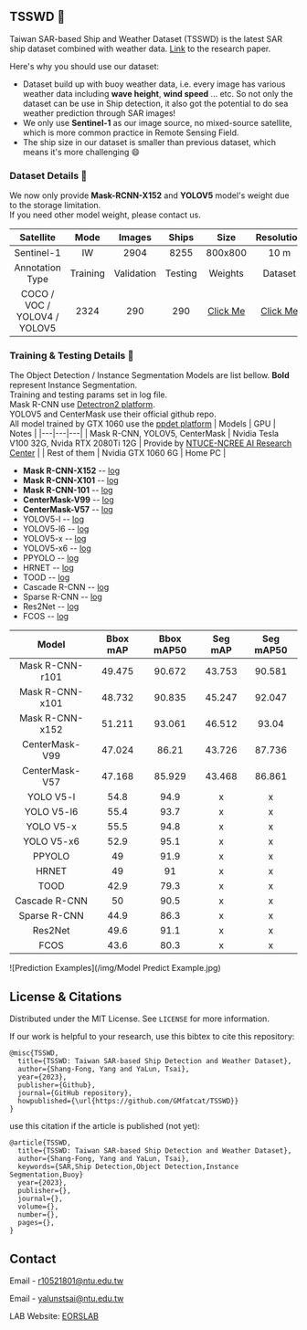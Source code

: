 <!-- ABOUT THE PROJECT -->
## TSSWD :ship:
Taiwan SAR-based Ship and Weather Dataset (TSSWD) is the latest SAR ship dataset combined with weather data. [Link]() to the research paper.

Here's why you should use our dataset:
* Dataset build up with buoy weather data, i.e. every image has various weather data including **wave height**, **wind speed** ... etc. So not only the dataset can be use in Ship detection, it also got the potential to do sea weather prediction through SAR images!
* We only use **Sentinel-1** as our image source, no mixed-source satellite, which is more common practice in Remote Sensing Field.
* The ship size in our dataset is smaller than previous dataset, which means it's more challenging :smile:

### Dataset Details :green_book:

We now only provide **Mask-RCNN-X152** and **YOLOV5** model's weight due to the storage limitation.\
If you need other model weight, please contact us.

|          Satellite          |   Mode   |   Images   |  Ships  |     Size    | Resolution |
|:---------------------------:|:--------:|:----------:|:-------:|:-----------:|:----------:|
|          Sentinel-1         |    IW    |    2904    |   8255  |   800x800   |    10 m    |
|       Annotation Type       | Training | Validation | Testing | Weights |  Dataset |
| COCO / VOC / YOLOV4 / YOLOV5 |   2324   |     290    |   290   | [Click Me](https://drive.google.com/drive/folders/187sgcSEF8eRBL3AuWnMjG7rLgs_O4XIr?usp=sharing)            |   [Click Me](https://drive.google.com/drive/folders/1iJI775r_iQzYK1Po1Hgu_cIgTiuqzVdW?usp=sharing)         |

### Training & Testing Details :muscle:

The Object Detection / Instance Segmentation Models are list bellow. **Bold** represent Instance Segmentation.\
Training and testing params set in log file.\
Mask R-CNN use [Detectron2 platform](https://github.com/facebookresearch/detectron2).\
YOLOV5 and CenterMask use their official github repo.\
All model trained by GTX 1060 use the [ppdet platform](https://github.com/PaddlePaddle/PaddleDetection)
| Models | GPU | Notes |
|---|---|---|
| Mask R-CNN, YOLOV5, CenterMask | Nvidia Tesla V100 32G, Nvida RTX 2080Ti 12G | Provide by [NTUCE-NCREE AI Research Center](http://www.aiengineer.tw/) |
| Rest of them | Nvidia GTX 1060 6G | Home PC |

* **Mask R-CNN-X152** -- [log](/logfile/x152)
* **Mask R-CNN-X101** -- [log](/logfile/x101)
* **Mask R-CNN-101** -- [log](/logfile/r101)
* **CenterMask-V99** -- [log](/logfile/v99)
* **CenterMask-V57** -- [log](/logfile/v57)
* YOLOV5-l -- [log](/logfile/yolov5-l)
* YOLOV5-l6 -- [log](/logfile/yolov5-l6)
* YOLOV5-x -- [log](/logfile/yolov5-x)
* YOLOV5-x6 -- [log](/logfile/yolov5-x6)
* PPYOLO -- [log](/logfile/ppyolo)
* HRNET -- [log](/logfile/hrnet)
* TOOD -- [log](/logfile/tood)
* Cascade R-CNN -- [log](/logfile/cascade-rcnn)
* Sparse R-CNN -- [log](/logfile/sparse-rcnn)
* Res2Net -- [log](/logfile/res2net)
* FCOS -- [log](/logfile/fcos)

|      Model      | Bbox mAP | Bbox mAP50 | Seg mAP | Seg mAP50 |
|:---------------:|:--------:|:----------:|:-------:|:---------:|
| Mask R-CNN-r101 |  49.475  |   90.672   |  43.753 |   90.581  |
| Mask R-CNN-x101 |  48.732  |   90.835   |  45.247 |   92.047  |
| Mask R-CNN-x152 |  51.211  |   93.061   |  46.512 |   93.04   |
|  CenterMask-V99 |  47.024  |    86.21   |  43.726 |   87.736  |
|  CenterMask-V57 |  47.168  |   85.929   |  43.468 |   86.861  |
|    YOLO V5-l    |   54.8   |    94.9    |    x    |     x     |
|    YOLO V5-l6   |   55.4   |    93.7    |    x    |     x     |
|    YOLO V5-x    |   55.5   |    94.8    |    x    |     x     |
|    YOLO V5-x6   |   52.9   |    95.1    |    x    |     x     |
|      PPYOLO     |    49    |    91.9    |    x    |     x     |
|      HRNET      |    49    |     91     |    x    |     x     |
|       TOOD      |   42.9   |    79.3    |    x    |     x     |
|  Cascade R-CNN  |    50    |    90.5    |    x    |     x     |
|   Sparse R-CNN  |   44.9   |    86.3    |    x    |     x     |
|     Res2Net     |   49.6   |    91.1    |    x    |     x     |
|       FCOS      |   43.6   |    80.3    |    x    |     x     |

![Prediction Examples](/img/Model Predict Example.jpg)

<!-- LICENSE -->
## License & Citations

Distributed under the MIT License. See `LICENSE` for more information.    

If our work is helpful to your research, use this bibtex to cite this repository:
```
@misc{TSSWD,
  title={TSSWD: Taiwan SAR-based Ship Detection and Weather Dataset},
  author={Shang-Fong, Yang and YaLun, Tsai},
  year={2023},
  publisher={Github},
  journal={GitHub repository},
  howpublished={\url{https://github.com/GMfatcat/TSSWD}}
}
```

use this citation if the article is published (not yet):
```
@article{TSSWD,
  title={TSSWD: Taiwan SAR-based Ship Detection and Weather Dataset},
  author={Shang-Fong, Yang and YaLun, Tsai},
  keywords={SAR,Ship Detection,Object Detection,Instance Segmentation,Buoy}
  year={2023},
  publisher={},
  journal={},
  volume={},
  number={},
  pages={},
}
```

<!-- CONTACT -->
## Contact

Email - r10521801@ntu.edu.tw   

Email - yalunstsai@ntu.edu.tw  

LAB Website: [EORSLAB](https://yalunstsai.wixsite.com/eorslab-ntu)
